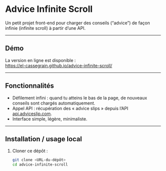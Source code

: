 # Advice Infinite Scroll

Un petit projet front-end pour charger des conseils (“advice”) de façon infinie (infinite scroll) à partir d’une API.

---

## Démo

La version en ligne est disponible :  
https://el-cassegrain.github.io/advice-infinite-scroll/

---

## Fonctionnalités

- Défilement infini : quand tu atteins le bas de la page, de nouveaux conseils sont chargés automatiquement.  
- Appel API : récupération des « advice slips » depuis l’API [api.adviceslip.com](https://api.adviceslip.com).  
- Interface simple, légère, minimaliste.

---

## Installation / usage local

1. Cloner ce dépôt :  
   ```bash
   git clone <URL-du-dépôt>
   cd advice-infinite-scroll
